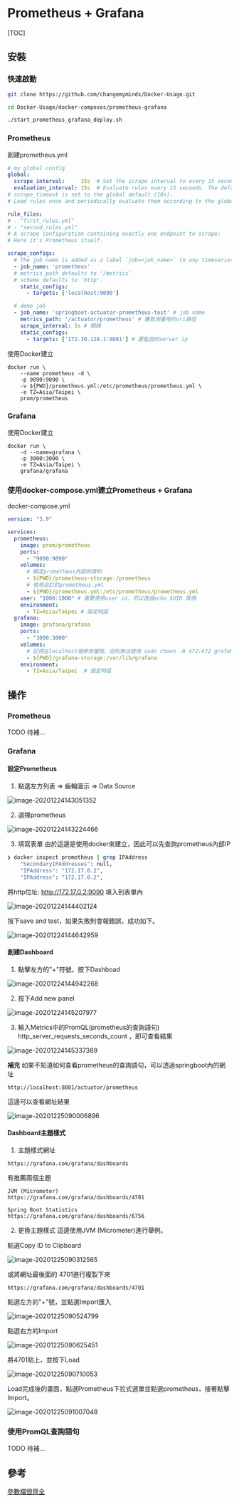 # Prometheus + Grafana

[TOC]

## 安裝

### 快速啟動
```sh
git clone https://github.com/changemyminds/Docker-Usage.git

cd Docker-Usage/docker-composes/prometheus-grafana

./start_prometheus_grafana_deploy.sh
```

### Prometheus 

創建prometheus.yml
```yaml
# my global config
global:
  scrape_interval:     15s  # Set the scrape interval to every 15 seconds. Default is every 1 minute.
  evaluation_interval: 15s  # Evaluate rules every 15 seconds. The default is every 1 minute.
# scrape_timeout is set to the global default (10s).
# Load rules once and periodically evaluate them according to the global 'evaluation_interval'.

rule_files:
# - "first_rules.yml"
# - "second_rules.yml"
# A scrape configuration containing exactly one endpoint to scrape:
# Here it's Prometheus itself.

scrape_configs:
  # The job name is added as a label `job=<job_name>` to any timeseries scraped from this config.
  - job_name: 'prometheus'
  # metrics_path defaults to '/metrics'
  # scheme defaults to 'http'.
    static_configs:
      - targets: ['localhost:9090']

  # demo job
  - job_name: 'springboot-actuator-prometheus-test' # job name
    metrics_path: '/actuator/prometheus' # 獲取測量用的uri路徑
    scrape_interval: 5s # 間隔
    static_configs:
      - targets: ['172.30.128.1:8081'] # 要監控的server ip
```

使用Docker建立

```shell
docker run \
    --name prometheus -d \
    -p 9090:9090 \
    -v ${PWD}/prometheus.yml:/etc/prometheus/prometheus.yml \
	-e TZ=Asia/Taipei \
    prom/prometheus
```

### Grafana

使用Docker建立

```shell
docker run \
    -d --name=grafana \
    -p 3000:3000 \
    -e TZ=Asia/Taipei \
    grafana/grafana 
```

### 使用docker-compose.yml建立Prometheus + Grafana

docker-compose.yml

```yaml
version: "3.9"

services:
  prometheus:
    image: prom/prometheus
    ports:
      - "9090:9090"
    volumes:
      # 綁定prometheus內部的資料
      - ${PWD}/prometheus-storage:/prometheus
      # 使用自訂的prometheus.yml
      - ${PWD}/prometheus.yml:/etc/prometheus/prometheus.yml
    user: "1000:1000" # 需要使用user id，可以透過echo $UID 取得
    environment:
      - TZ=Asia/Taipei # 設定時區
  grafana:
    image: grafana/grafana
    ports:
      - "3000:3000"
    volumes:
      # 記得在localhost端修改權限，否則無法使用 sudo chown -R 472:472 grafana-storage
      - ${PWD}/grafana-storage:/var/lib/grafana
    environment:
      - TZ=Asia/Taipei  # 設定時區
```

## 操作

### Prometheus 
TODO 待補...

### Grafana

#### 設定Prometheus

1. 點選左方列表 => 齒輪圖示 => Data Source

![image-20201224143051352](images/image-20201224143051352.png)

2. 選擇prometheus

![image-20201224143224466](images/image-20201224143224466.png)

3. 填寫表單
由於這邊是使用docker來建立，因此可以先查詢prometheus內部IP

```sh
❯ docker inspect prometheus | grep IPAddress
    "SecondaryIPAddresses": null,
    "IPAddress": "172.17.0.2",
    "IPAddress": "172.17.0.2",
```

將http位址: http://172.17.0.2:9090 填入到表單內

![image-20201224144402124](images/image-20201224144402124.png)

按下save and test，如果失敗則會報錯誤，成功如下。

![image-20201224144642959](images/image-20201224144642959.png)

####  創建Dashboard
1. 點擊左方的"+"符號，按下Dashboad

![image-20201224144942268](images/image-20201224144942268.png)

2. 按下Add new panel

![image-20201224145207977](images/image-20201224145207977.png)

3. 輸入Metrics中的PromQL(prometheus的查詢語句) http_server_requests_seconds_count ，即可查看結果

![image-20201224145337389](images/image-20201224145337389.png)

**補充**
如果不知道如何查看prometheus的查詢語句，可以透過springboot內的網址
```
http://localhost:8081/actuator/prometheus
```

這邊可以查看網址結果

![image-20201225090006896](images/image-20201225090006896.png)


#### Dashboard主題樣式

1. 主題樣式網址
```
https://grafana.com/grafana/dashboards
```

有推薦兩個主題
```
JVM (Micrometer)
https://grafana.com/grafana/dashboards/4701

Spring Boot Statistics
https://grafana.com/grafana/dashboards/6756
```

2. 更換主題樣式
這邊使用JVM (Micrometer)進行舉例。

點選Copy ID to Clipboard

![image-20201225090312565](images/image-20201225090312565.png)

或將網址最後面的 4701進行複製下來
```
https://grafana.com/grafana/dashboards/4701
```

點選左方的"+"號，並點選Import匯入

![image-20201225090524799](images/image-20201225090524799.png)

點選右方的Import

![image-20201225090625451](images/image-20201225090625451.png)

將4701貼上，並按下Load

![image-20201225090710053](images/image-20201225090710053.png)

Load完成後的畫面，點選Prometheus下拉式選單並點選prometheus，接著點擊Import。

![image-20201225091007048](images/image-20201225090806798.png)

### 使用PromQL查詢語句
TODO 待補...


## 參考
[參數檔很齊全](https://juejin.cn/post/6844903809517371406)





